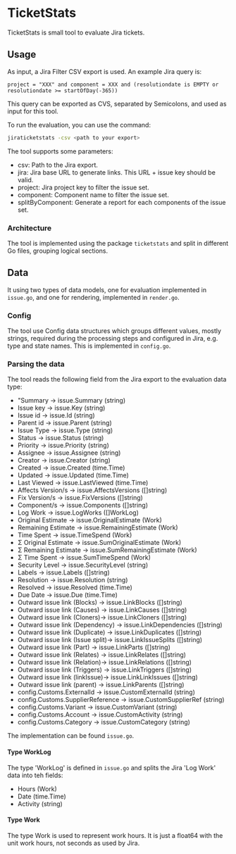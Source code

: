 # TicketStats

TicketStats is small tool to evaluate Jira tickets.

## Usage

As input, a Jira Filter CSV export is used. An example Jira query is:

``` jira
project = "XXX" and component = XXX and (resolutiondate is EMPTY or resolutiondate >= startOfDay(-365))
```

This query can be exported as CVS, separated by Semicolons, and used as input
for this tool.

To run the evaluation, you can use the command:

``` bash
jiraticketstats -csv <path to your export>
```

The tool supports some parameters:

- csv: Path to the Jira export.
- jira: Jira base URL to generate links. This URL + issue key should be valid.
- project: Jira project key to filter the issue set.
- component: Component name to filter the issue set.
- splitByComponent: Generate a report for each components of the issue set.

### Architecture

The tool is implemented using the package `ticketstats` and split in different
Go files, grouping logical sections.

## Data

It using two types of data models, one for evaluation implemented in `issue.go`,
and one for rendering, implemented in `render.go`.

### Config

The tool use Config data structures which groups different values, mostly
strings, required during the processing steps and configured in Jira, e.g. type
and state names. This is implemented in `config.go`.

### Parsing the data

The tool reads the following field from the Jira export to the evaluation data
type:

- "Summary -> issue.Summary (string)
- Issue key -> issue.Key (string)
- Issue id -> issue.Id (string)
- Parent id -> issue.Parent (string)
- Issue Type -> issue.Type (string)
- Status -> issue.Status (string)
- Priority -> issue.Priority (string)
- Assignee -> issue.Assignee (string)
- Creator -> issue.Creator  (string)
- Created -> issue.Created (time.Time)
- Updated -> issue.Updated (time.Time)
- Last Viewed -> issue.LastViewed (time.Time)
- Affects Version/s -> issue.AffectsVersions ([]string)
- Fix Version/s -> issue.FixVersions ([]string)
- Component/s -> issue.Components ([]string)
- Log Work -> issue.LogWorks ([]WorkLog)
- Original Estimate -> issue.OriginalEstimate (Work)
- Remaining Estimate -> issue.RemainingEstimate (Work)
- Time Spent -> issue.TimeSpend (Work)
- Σ Original Estimate -> issue.SumOriginalEstimate (Work)
- Σ Remaining Estimate -> issue.SumRemainingEstimate (Work)
- Σ Time Spent -> issue.SumTimeSpend (Work)
- Security Level -> issue.SecurityLevel (string)
- Labels -> issue.Labels ([]string)
- Resolution -> issue.Resolution (string)
- Resolved -> issue.Resolved (time.Time)
- Due Date -> issue.Due (time.Time)
- Outward issue link (Blocks) -> issue.LinkBlocks ([]string)
- Outward issue link (Causes) -> issue.LinkCauses ([]string)
- Outward issue link (Cloners)-> issue.LinkCloners ([]string)
- Outward issue link (Dependency) -> issue.LinkDependencies ([]string)
- Outward issue link (Duplicate) -> issue.LinkDuplicates ([]string)
- Outward issue link (Issue split)-> issue.LinkIssueSplits ([]string)
- Outward issue link (Part) -> issue.LinkParts ([]string)
- Outward issue link (Relates) -> issue.LinkRelates ([]string)
- Outward issue link (Relation)-> issue.LinkRelations ([]string)
- Outward issue link (Triggers) -> issue.LinkTriggers ([]string)
- Outward issue link (linkIssue)-> issue.LinkLinkIssues ([]string)
- Outward issue link (parent) -> issue.LinkParents ([]string)
- config.Customs.ExternalId -> issue.CustomExternalId (string)
- config.Customs.SupplierReference -> issue.CustomSupplierRef (string)
- config.Customs.Variant -> issue.CustomVariant (string)
- config.Customs.Account -> issue.CustomActivity (string)
- config.Customs.Category -> issue.CustomCategory (string)

The implementation can be found `issue.go`.

#### Type WorkLog

The type 'WorkLog' is defined in `issue.go` and splits the Jira 'Log Work' data
into teh fields:

- Hours (Work)
- Date (time.Time)
- Activity (string)

#### Type Work

The type Work is used to represent work hours. It is just a float64 with the
unit work hours, not seconds as used by Jira.
